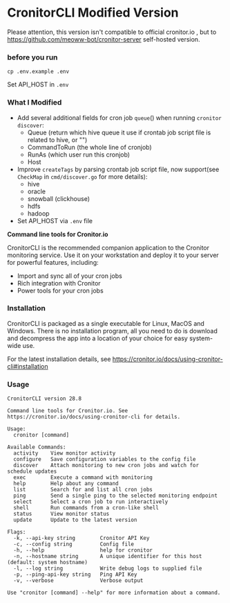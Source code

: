 # CronitorCLI Modified Version

Please attention, this version isn't compatible to official cronitor.io , but to https://github.com/meoww-bot/cronitor-server self-hosted version.

### before you run 

```
cp .env.example .env
```

Set API_HOST in `.env`

### What I Modified

- Add several additional fields for cron job `queue`() when running `cronitor discover`:
  - Queue (return which hive queue it use if crontab job script file is related to hive, or "")
  - CommandToRun (the whole line of cronjob)
  - RunAs (which user run this cronjob)
  - Host 
- Improve `createTags` by parsing crontab job script file, now support(see `CheckMap` in `cmd/discover.go` for more details):
  - hive
  - oracle
  - snowball (clickhouse)
  - hdfs
  - hadoop
- Set API_HOST via `.env` file


**Command line tools for Cronitor.io**

CronitorCLI is the recommended companion application to the Cronitor monitoring service.  Use it on your workstation and deploy it to your server for powerful features, including:

* Import and sync all of your cron jobs
* Rich integration with Cronitor
* Power tools for your cron jobs

### Installation
CronitorCLI is packaged as a single executable for Linux, MacOS and Windows. There is no installation program, all you need to do is download and decompress the app into a location of your choice for easy system-wide use.

For the latest installation details, see https://cronitor.io/docs/using-cronitor-cli#installation

### Usage

```
CronitorCLI version 28.8

Command line tools for Cronitor.io. See https://cronitor.io/docs/using-cronitor-cli for details.

Usage:
  cronitor [command]

Available Commands:
  activity    View monitor activity
  configure   Save configuration variables to the config file
  discover    Attach monitoring to new cron jobs and watch for schedule updates
  exec        Execute a command with monitoring
  help        Help about any command
  list        Search for and list all cron jobs
  ping        Send a single ping to the selected monitoring endpoint
  select      Select a cron job to run interactively
  shell       Run commands from a cron-like shell
  status      View monitor status
  update      Update to the latest version

Flags:
  -k, --api-key string        Cronitor API Key
  -c, --config string         Config file
  -h, --help                  help for cronitor
  -n, --hostname string       A unique identifier for this host (default: system hostname)
  -l, --log string            Write debug logs to supplied file
  -p, --ping-api-key string   Ping API Key
  -v, --verbose               Verbose output

Use "cronitor [command] --help" for more information about a command.
```
